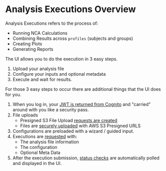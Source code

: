 # Analysis Executions Overview

Analysis Executions refers to the process of:
- Running NCA Calculations
- Combining Results across `profiles` (subjects and groups)
- Creating Plots
- Generating Reports

The UI allows you to do the execution in 3 easy steps.
1. Upload your analysis file
2. Configure your inputs and optional metadata
3. Execute and wait for results.

For those 3 easy steps to occur there are additional things that the UI does for you.

1. When you log in, your [JWT is returned from Cognito](./jwt) and "carried" around with you like a security pass.
1. File uploads
    - Presigned S3 File Upload [requests are created](./upload-request.md)
    - Files are [securely uploaded](./upload.md) with AWS S3 Presigned URLS
1. Configurations are preloaded with a wizard / guided input.
1. Executions are [requested](./run.md) with:
    - The analysis file information
    - The configuration
    - Optional Meta Data
1. After the execution submission, [status checks](./status.md) are automatically polled and displayed in the UI.